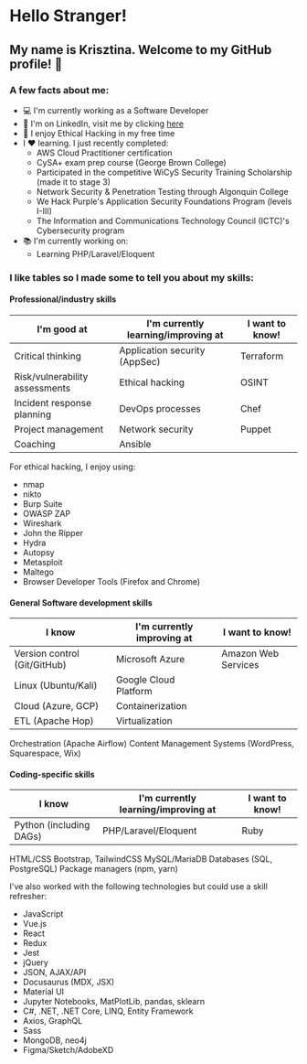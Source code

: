 # Hello Stranger!

## My name is Krisztina. Welcome to my GitHub profile! :wave:


### A few facts about me:
- :computer: I'm currently working as a Software Developer 
- :briefcase: I'm on LinkedIn, visit me by clicking [here](https://www.linkedin.com/in/krisztinapap/)
- :brain: I enjoy Ethical Hacking in my free time
- I :heart: learning. I just recently completed:
  - AWS Cloud Practitioner certification
  - CySA+ exam prep course (George Brown College)
  - Participated in the competitive WiCyS Security Training Scholarship (made it to stage 3)
  - Network Security & Penetration Testing through Algonquin College
  - We Hack Purple's Application Security Foundations Program (levels I-III)
  - The Information and Communications Technology Council (ICTC)'s Cybersecurity program
- :books: I'm currently working on: 
  - Learning PHP/Laravel/Eloquent 


 
 


### I like tables so I made some to tell you about my skills:


#### Professional/industry skills

I'm good at | I'm currently learning/improving at | I want to know!
----------- | ----------------------------------- | ---------------
Critical thinking | Application security (AppSec) | Terraform
Risk/vulnerability assessments | Ethical hacking | OSINT
Incident response planning | DevOps processes | Chef
Project management | Network security | Puppet
Coaching | Ansible 


For ethical hacking, I enjoy using: 
- nmap
- nikto
- Burp Suite
- OWASP ZAP
- Wireshark
- John the Ripper
- Hydra
- Autopsy
- Metasploit
- Maltego
- Browser Developer Tools (Firefox and Chrome)


#### General Software development skills

I know | I'm currently improving at | I want to know!
------ | ----------------------------------- | --------------
Version control (Git/GitHub) | Microsoft Azure | Amazon Web Services
Linux (Ubuntu/Kali) | Google Cloud Platform
Cloud (Azure, GCP) | Containerization
ETL (Apache Hop) | Virtualization
Orchestration (Apache Airflow) 
Content Management Systems (WordPress, Squarespace, Wix)


#### Coding-specific skills

I know | I'm currently learning/improving at | I want to know!
------ | ----------------------------------- | --------------
Python (including DAGs) | PHP/Laravel/Eloquent | Ruby
HTML/CSS 
Bootstrap, TailwindCSS
MySQL/MariaDB
Databases (SQL, PostgreSQL)
Package managers (npm, yarn)



I've also worked with the following technologies but could use a skill refresher:
- JavaScript 
- Vue.js 
- React
- Redux
- Jest
- jQuery 
- JSON, AJAX/API  
- Docusaurus (MDX, JSX)
- Material UI
- Jupyter Notebooks, MatPlotLib, pandas, sklearn 
- C#, .NET, .NET Core, LINQ, Entity Framework  
- Axios, GraphQL 
- Sass
- MongoDB, neo4j 
- Figma/Sketch/AdobeXD

